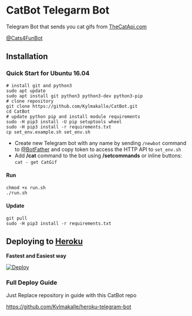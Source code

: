 # CatBot Telegarm Bot

Telegram Bot that sends you cat gifs from [TheCatApi.com](https://thecatapi.com/) 

[@Cats4FunBot](https://t.me/Cats4funbot)

## Installation

### Quick Start for Ubuntu 16.04
```
# install git and python3
sudo apt update
sudo apt install git python3 python3-dev python3-pip
# clone repository
git clone https://github.com/Kylmakalle/CatBot.git
cd CatBot
# update python pip and install module requirements
sudo -H pip3 install -U pip setuptools wheel
sudo -H pip3 install -r requirements.txt
cp set_env.example.sh set_env.sh
```
- Create new Telegram bot with any name by sending `/newbot` command to [@BotFather](http://telegram.me/botfather) and copy token to access the HTTP API to `set_env.sh`
- Add **/cat** command to the bot using **/setcommands** or inline buttons: `cat - get CatGif`

#### Run
```
chmod +x run.sh
./run.sh
```

#### Update
```
git pull
sudo -H pip3 install -r requirements.txt
```

## Deploying to [Heroku](https://heroku.com/)
**Fastest and Easiest way** 

[![Deploy](https://www.herokucdn.com/deploy/button.svg)](https://heroku.com/deploy)

### Full Deploy Guide
Just Replace repository in guide with this CatBot repo

https://github.com/Kylmakalle/heroku-telegram-bot

